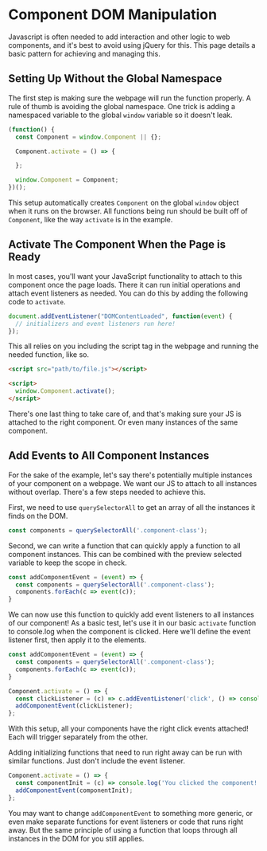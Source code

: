 # Component DOM Manipulation

Javascript is often needed to add interaction and other logic to web components, and it's best to avoid using jQuery for this. This page details a basic pattern for achieving and managing this.

## Setting Up Without the Global Namespace

The first step is making sure the webpage will run the function properly. A rule of thumb is avoiding the global namespace. One trick is adding a namespaced variable to the global `window` variable so it doesn't leak.

```javascript
(function() {
  const Component = window.Component || {};

  Component.activate = () => {

  };

  window.Component = Component;
})();

```

This setup automatically creates `Component` on the global `window` object when it runs on the browser. All functions being run should be built off of `Component`, like the way `activate` is in the example.

## Activate The Component When the Page is Ready

In most cases, you'll want your JavaScript functionality to attach to this component once the page loads. There it can run initial operations and attach event listeners as needed. You can do this by adding the following code to `activate`.

```javascript
document.addEventListener("DOMContentLoaded", function(event) {
  // initializers and event listeners run here!
});
```

This all relies on you including the script tag in the webpage and running the needed function, like so.

```html
<script src="path/to/file.js"></script>

<script>
  window.Component.activate();
</script>
```

There's one last thing to take care of, and that's making sure your JS is attached to the right component. Or even many instances of the same component.

## Add Events to All Component Instances

For the sake of the example, let's say there's potentially multiple instances of your component on a webpage. We want our JS to attach to all instances without overlap. There's a few steps needed to achieve this.

First, we need to use `querySelectorAll` to get an array of all the instances it finds on the DOM.

```javascript
const components = querySelectorAll('.component-class');
```

Second, we can write a function that can quickly apply a function to all component instances. This can be combined with the preview selected variable to keep the scope in check.

```javascript
const addComponentEvent = (event) => {
  const components = querySelectorAll('.component-class');
  components.forEach(c => event(c));
}
```

We can now use this function to quickly add event listeners to all instances of our component! As a basic test, let's use it in our basic `activate` function to console.log when the component is clicked. Here we'll define the event listener first, then apply it to the elements.

```javascript
const addComponentEvent = (event) => {
  const components = querySelectorAll('.component-class');
  components.forEach(c => event(c));
}

Component.activate = () => {
  const clickListener = (c) => c.addEventListener('click', () => console.log('You clicked the component!'));
  addComponentEvent(clickListener);
};
```

With this setup, all your components have the right click events attached! Each will trigger separately from the other.

Adding initializing functions that need to run right away can be run with similar functions. Just don't include the event listener.

```javascript
Component.activate = () => {
  const componentInit = (c) => console.log('You clicked the component!');
  addComponentEvent(componentInit);
};
```

You may want to change `addComponentEvent` to something more generic, or even make separate functions for event listeners or code that runs right away. But the same principle of using a function that loops through all instances in the DOM for you still applies.
